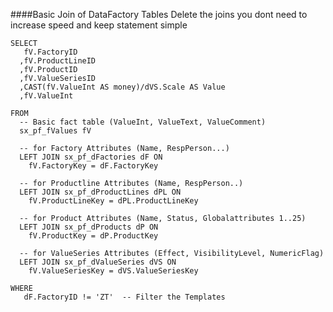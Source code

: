 
####Basic Join of DataFactory Tables
Delete the joins you dont need to increase speed and keep statement simple

    SELECT 
       fV.FactoryID
      ,fV.ProductLineID
      ,fV.ProductID
      ,fV.ValueSeriesID
      ,CAST(fV.ValueInt AS money)/dVS.Scale AS Value
      ,fV.ValueInt

    FROM 
      -- Basic fact table (ValueInt, ValueText, ValueComment)
      sx_pf_fValues fV
    
      -- for Factory Attributes (Name, RespPerson...)
      LEFT JOIN sx_pf_dFactories dF ON 
        fV.FactoryKey = dF.FactoryKey
      
      -- for Productline Attributes (Name, RespPerson..)
      LEFT JOIN sx_pf_dProductLines dPL ON
        fV.ProductLineKey = dPL.ProductLineKey

      -- for Product Attributes (Name, Status, Globalattributes 1..25)
      LEFT JOIN sx_pf_dProducts dP ON
        fV.ProductKey = dP.ProductKey

      -- for ValueSeries Attributes (Effect, VisibilityLevel, NumericFlag)
      LEFT JOIN sx_pf_dValueSeries dVS ON 
        fV.ValueSeriesKey = dVS.ValueSeriesKey

    WHERE
       dF.FactoryID != 'ZT'  -- Filter the Templates
